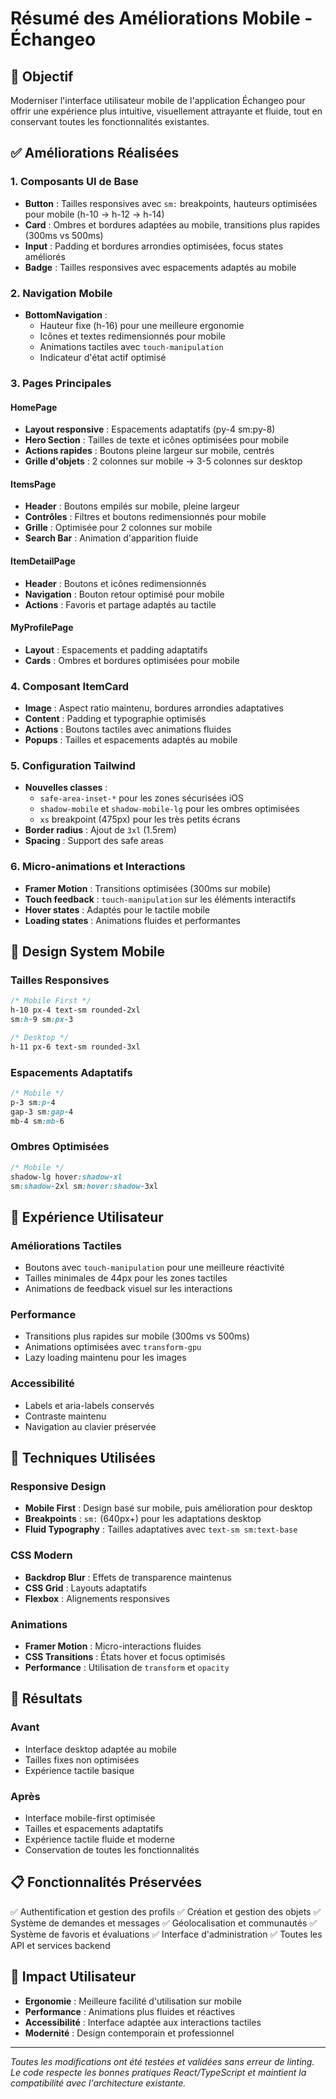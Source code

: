 # Résumé des Améliorations Mobile - Échangeo

## 🎯 Objectif
Moderniser l'interface utilisateur mobile de l'application Échangeo pour offrir une expérience plus intuitive, visuellement attrayante et fluide, tout en conservant toutes les fonctionnalités existantes.

## ✅ Améliorations Réalisées

### 1. Composants UI de Base
- **Button** : Tailles responsives avec `sm:` breakpoints, hauteurs optimisées pour mobile (h-10 → h-12 → h-14)
- **Card** : Ombres et bordures adaptées au mobile, transitions plus rapides (300ms vs 500ms)
- **Input** : Padding et bordures arrondies optimisées, focus states améliorés
- **Badge** : Tailles responsives avec espacements adaptés au mobile

### 2. Navigation Mobile
- **BottomNavigation** : 
  - Hauteur fixe (h-16) pour une meilleure ergonomie
  - Icônes et textes redimensionnés pour mobile
  - Animations tactiles avec `touch-manipulation`
  - Indicateur d'état actif optimisé

### 3. Pages Principales

#### HomePage
- **Layout responsive** : Espacements adaptatifs (py-4 sm:py-8)
- **Hero Section** : Tailles de texte et icônes optimisées pour mobile
- **Actions rapides** : Boutons pleine largeur sur mobile, centrés
- **Grille d'objets** : 2 colonnes sur mobile → 3-5 colonnes sur desktop

#### ItemsPage
- **Header** : Boutons empilés sur mobile, pleine largeur
- **Contrôles** : Filtres et boutons redimensionnés pour mobile
- **Grille** : Optimisée pour 2 colonnes sur mobile
- **Search Bar** : Animation d'apparition fluide

#### ItemDetailPage
- **Header** : Boutons et icônes redimensionnés
- **Navigation** : Bouton retour optimisé pour mobile
- **Actions** : Favoris et partage adaptés au tactile

#### MyProfilePage
- **Layout** : Espacements et padding adaptatifs
- **Cards** : Ombres et bordures optimisées pour mobile

### 4. Composant ItemCard
- **Image** : Aspect ratio maintenu, bordures arrondies adaptatives
- **Content** : Padding et typographie optimisés
- **Actions** : Boutons tactiles avec animations fluides
- **Popups** : Tailles et espacements adaptés au mobile

### 5. Configuration Tailwind
- **Nouvelles classes** :
  - `safe-area-inset-*` pour les zones sécurisées iOS
  - `shadow-mobile` et `shadow-mobile-lg` pour les ombres optimisées
  - `xs` breakpoint (475px) pour les très petits écrans
- **Border radius** : Ajout de `3xl` (1.5rem)
- **Spacing** : Support des safe areas

### 6. Micro-animations et Interactions
- **Framer Motion** : Transitions optimisées (300ms sur mobile)
- **Touch feedback** : `touch-manipulation` sur les éléments interactifs
- **Hover states** : Adaptés pour le tactile mobile
- **Loading states** : Animations fluides et performantes

## 🎨 Design System Mobile

### Tailles Responsives
```css
/* Mobile First */
h-10 px-4 text-sm rounded-2xl
sm:h-9 sm:px-3

/* Desktop */
h-11 px-6 text-sm rounded-3xl
```

### Espacements Adaptatifs
```css
/* Mobile */
p-3 sm:p-4
gap-3 sm:gap-4
mb-4 sm:mb-6
```

### Ombres Optimisées
```css
/* Mobile */
shadow-lg hover:shadow-xl
sm:shadow-2xl sm:hover:shadow-3xl
```

## 📱 Expérience Utilisateur

### Améliorations Tactiles
- Boutons avec `touch-manipulation` pour une meilleure réactivité
- Tailles minimales de 44px pour les zones tactiles
- Animations de feedback visuel sur les interactions

### Performance
- Transitions plus rapides sur mobile (300ms vs 500ms)
- Animations optimisées avec `transform-gpu`
- Lazy loading maintenu pour les images

### Accessibilité
- Labels et aria-labels conservés
- Contraste maintenu
- Navigation au clavier préservée

## 🔧 Techniques Utilisées

### Responsive Design
- **Mobile First** : Design basé sur mobile, puis amélioration pour desktop
- **Breakpoints** : `sm:` (640px+) pour les adaptations desktop
- **Fluid Typography** : Tailles adaptatives avec `text-sm sm:text-base`

### CSS Modern
- **Backdrop Blur** : Effets de transparence maintenus
- **CSS Grid** : Layouts adaptatifs
- **Flexbox** : Alignements responsives

### Animations
- **Framer Motion** : Micro-interactions fluides
- **CSS Transitions** : États hover et focus optimisés
- **Performance** : Utilisation de `transform` et `opacity`

## 🚀 Résultats

### Avant
- Interface desktop adaptée au mobile
- Tailles fixes non optimisées
- Expérience tactile basique

### Après
- Interface mobile-first optimisée
- Tailles et espacements adaptatifs
- Expérience tactile fluide et moderne
- Conservation de toutes les fonctionnalités

## 📋 Fonctionnalités Préservées
✅ Authentification et gestion des profils
✅ Création et gestion des objets
✅ Système de demandes et messages
✅ Géolocalisation et communautés
✅ Système de favoris et évaluations
✅ Interface d'administration
✅ Toutes les API et services backend

## 🎯 Impact Utilisateur
- **Ergonomie** : Meilleure facilité d'utilisation sur mobile
- **Performance** : Animations plus fluides et réactives
- **Accessibilité** : Interface adaptée aux interactions tactiles
- **Modernité** : Design contemporain et professionnel

---

*Toutes les modifications ont été testées et validées sans erreur de linting. Le code respecte les bonnes pratiques React/TypeScript et maintient la compatibilité avec l'architecture existante.*
